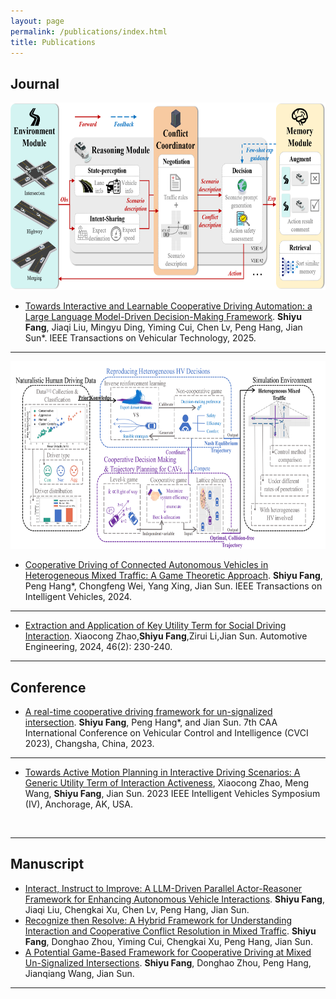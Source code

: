 ```yaml
---
layout: page
permalink: /publications/index.html
title: Publications
---
```


## Journal

<div>
  <img src="/images/CoDrivingLLM.png" style="width: 800px; height: 300px;">
</div>

- [Towards Interactive and Learnable Cooperative Driving Automation: a Large Language Model-Driven Decision-Making Framework](https://ieeexplore.ieee.org/document/10933798).
**Shiyu Fang**, Jiaqi Liu, Mingyu Ding, Yiming Cui, Chen Lv, Peng Hang, Jian Sun*. IEEE Transactions on Vehicular Technology, 2025.
----

<div>
  <img src="/images/NCLGame.png" style="width: 800px; height: 300px;">
</div>

- [Cooperative Driving of Connected Autonomous Vehicles in Heterogeneous Mixed Traffic: A Game Theoretic Approach](https://ieeexplore.ieee.org/document/10529605).
**Shiyu Fang**, Peng Hang*, Chongfeng Wei, Yang Xing, Jian Sun. IEEE Transactions on Intelligent Vehicles, 2024.
----

- [Extraction and Application of Key Utility Term for Social Driving Interaction](https://www.qichegongcheng.com/CN/10.19562/j.chinasae.qcgc.2024.02.005). 
Xiaocong Zhao,**Shiyu Fang**,Zirui Li,Jian Sun. Automotive Engineering, 2024, 46(2): 230-240.
  <br>
  
---

## Conference 

- [A real-time cooperative driving framework for un-signalized intersection](https://ieeexplore.ieee.org/document/10397236). 
**Shiyu Fang**, Peng Hang*, and Jian Sun. 7th CAA International Conference on Vehicular Control and Intelligence (CVCI 2023), Changsha, China, 2023.

----
- [Towards Active Motion Planning in Interactive Driving Scenarios: A Generic Utility Term of Interaction Activeness](https://ieeexplore.ieee.org/document/10186564),
Xiaocong Zhao, Meng Wang, **Shiyu Fang**, Jian Sun. 2023 IEEE Intelligent Vehicles Symposium (IV), Anchorage, AK, USA.

  <br>

---

## Manuscript

- [Interact, Instruct to Improve: A LLM-Driven Parallel Actor-Reasoner Framework for Enhancing Autonomous Vehicle Interactions](https://www.researchgate.net/publication/389496960_Interact_Instruct_to_Improve_A_LLM-Driven_Parallel_Actor-Reasoner_Framework_for_Enhancing_Autonomous_Vehicle_Interactions). 
**Shiyu Fang**, Jiaqi Liu, Chengkai Xu, Chen Lv, Peng Hang, Jian Sun.
- [Recognize then Resolve: A Hybrid Framework for Understanding Interaction and Cooperative Conflict Resolution in Mixed Traffic](https://www.researchgate.net/publication/388634172_Recognize_then_Resolve_A_Hybrid_Framework_for_Understanding_Interaction_and_Cooperative_Conflict_Resolution_in_Mixed_Traffic). 
**Shiyu Fang**, Donghao Zhou, Yiming Cui, Chengkai Xu, Peng Hang, Jian Sun.
- [A Potential Game-Based Framework for Cooperative Driving at Mixed Un-Signalized Intersections](https://papers.ssrn.com/sol3/papers.cfm?abstract_id=4501464). 
**Shiyu Fang**, Donghao Zhou, Peng Hang, Jianqiang Wang, Jian Sun.
  <br>
---


